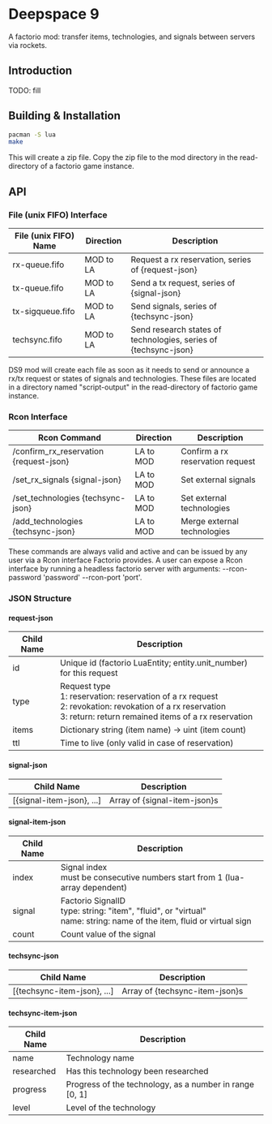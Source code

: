# Deepspace 9

A factorio mod: transfer items, technologies, and signals between servers via rockets.



## Introduction

TODO: fill



## Building & Installation

```sh
pacman -S lua
make
```

This will create a zip file. Copy the zip file to the mod directory in the read-directory of a factorio game instance.



## API

### File (unix FIFO) Interface 

| File (unix FIFO) Name | Direction | Description                                                  |
| --------------------- | --------- | ------------------------------------------------------------ |
| rx-queue.fifo         | MOD to LA | Request a rx reservation, series of {request-json}           |
| tx-queue.fifo         | MOD to LA | Send a tx request, series of {signal-json}                   |
| tx-sigqueue.fifo      | MOD to LA | Send signals, series of {techsync-json}                      |
| techsync.fifo         | MOD to LA | Send research states of technologies, series of {techsync-json} |

DS9 mod will create each file as soon as it needs to send or announce a rx/tx request or states of signals and technologies. These files are located in a directory named "script-output" in the read-directory of factorio game instance.



### Rcon Interface

| Rcon Command                           | Direction | Description                      |
| ------------------------------------ | --------- | --------- |
| /confirm_rx_reservation {request-json} | LA to MOD | Confirm a rx reservation request |
| /set_rx_signals {signal-json} | LA to MOD | Set external signals |
| /set_technologies {techsync-json} | LA to MOD | Set external technologies |
| /add_technologies {techsync-json} | LA to MOD | Merge external technologies |

These commands are always valid and active and can be issued by any user via a Rcon interface Factorio provides. A user can expose a Rcon interface by running a headless factorio server with arguments: --rcon-password 'password' --rcon-port 'port'.



### JSON Structure

#### request-json

| Child Name | Description |
| -------------- | ----------- |
| id   | Unique id (factorio LuaEntity; entity.unit_number) for this request |
| type | Request type<br />1: reservation: reservation of a rx request<br />2: revokation: revokation of a rx reservation<br />3: return: return remained items of a rx reservation |
| items  | Dictionary string (item name) -> uint (item count) |
| ttl | Time to live (only valid in case of reservation) |

#### signal-json

| Child Name                | Description                  |
| ------------------------- | ---------------------------- |
| [{signal-item-json}, ...] | Array of {signal-item-json}s |

#### signal-item-json

| Child Name | Description                                                  |
| ---------- | ------------------------------------------------------------ |
| index      | Signal index<br />must be consecutive numbers start from 1 (lua-array dependent) |
| signal     | Factorio SignalID<br />type: string: "item", "fluid", or "virtual"<br />name: string: name of the item, fluid or virtual sign |
| count      | Count value of the signal                                    |

#### techsync-json

| Child Name                  | Description                    |
| --------------------------- | ------------------------------ |
| [{techsync-item-json}, ...] | Array of {techsync-item-json}s |

#### techsync-item-json

| Child Name | Description                                             |
| ---------- | ------------------------------------------------------- |
| name       | Technology name                                         |
| researched | Has this technology been researched                     |
| progress   | Progress of the technology, as a number in range [0, 1] |
| level      | Level of the technology                                 |

